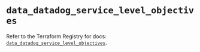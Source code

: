 # `data_datadog_service_level_objectives`

Refer to the Terraform Registry for docs: [`data_datadog_service_level_objectives`](https://registry.terraform.io/providers/datadog/datadog/3.37.0/docs/data-sources/service_level_objectives).
